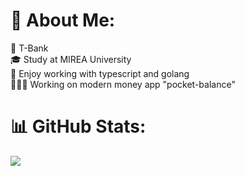# 💫 About Me:
💛 T-Bank<br>🎓 Study at MIREA University<br>🚀 Enjoy working with typescript and golang<br>🧑🏼‍💻 Working on modern money app "pocket-balance"

# 📊 GitHub Stats:
![](https://github-readme-stats.vercel.app/api/top-langs/?username=icestormerrr&theme=dark&hide_border=false&include_all_commits=true&count_private=true&layout=compact)

